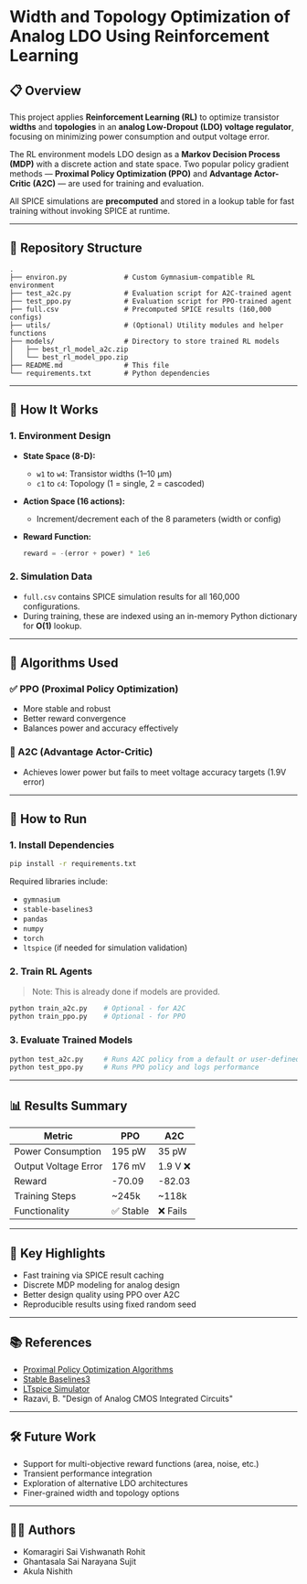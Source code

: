 # Width and Topology Optimization of Analog LDO Using Reinforcement Learning

## 📋 Overview

This project applies **Reinforcement Learning (RL)** to optimize transistor **widths** and **topologies** in an **analog Low-Dropout (LDO) voltage regulator**, focusing on minimizing power consumption and output voltage error.

The RL environment models LDO design as a **Markov Decision Process (MDP)** with a discrete action and state space. Two popular policy gradient methods — **Proximal Policy Optimization (PPO)** and **Advantage Actor-Critic (A2C)** — are used for training and evaluation.

All SPICE simulations are **precomputed** and stored in a lookup table for fast training without invoking SPICE at runtime.

---

## 📁 Repository Structure

```plaintext
.
├── environ.py              # Custom Gymnasium-compatible RL environment
├── test_a2c.py             # Evaluation script for A2C-trained agent
├── test_ppo.py             # Evaluation script for PPO-trained agent
├── full.csv                # Precomputed SPICE results (160,000 configs)
├── utils/                  # (Optional) Utility modules and helper functions
├── models/                 # Directory to store trained RL models
│   ├── best_rl_model_a2c.zip
│   └── best_rl_model_ppo.zip
├── README.md               # This file
└── requirements.txt        # Python dependencies
```

---

## 🚀 How It Works

### 1. Environment Design

- **State Space (8-D):**
  - `w1` to `w4`: Transistor widths (1–10 µm)
  - `c1` to `c4`: Topology (1 = single, 2 = cascoded)

- **Action Space (16 actions):**
  - Increment/decrement each of the 8 parameters (width or config)

- **Reward Function:**

  ```python
  reward = -(error + power) * 1e6
  ```

### 2. Simulation Data

- `full.csv` contains SPICE simulation results for all 160,000 configurations.
- During training, these are indexed using an in-memory Python dictionary for **O(1)** lookup.

---

## 🧠 Algorithms Used

### ✅ PPO (Proximal Policy Optimization)
- More stable and robust
- Better reward convergence
- Balances power and accuracy effectively

### 🚫 A2C (Advantage Actor-Critic)
- Achieves lower power but fails to meet voltage accuracy targets (1.9V error)

---

## 🔧 How to Run

### 1. Install Dependencies

```bash
pip install -r requirements.txt
```

Required libraries include:
- `gymnasium`
- `stable-baselines3`
- `pandas`
- `numpy`
- `torch`
- `ltspice` (if needed for simulation validation)

### 2. Train RL Agents

> Note: This is already done if models are provided.

```bash
python train_a2c.py    # Optional - for A2C
python train_ppo.py    # Optional - for PPO
```

### 3. Evaluate Trained Models

```bash
python test_a2c.py     # Runs A2C policy from a default or user-defined state
python test_ppo.py     # Runs PPO policy and logs performance
```

---

## 📊 Results Summary

| Metric                  | PPO         | A2C         |
|------------------------|-------------|-------------|
| Power Consumption       | 195 pW      | 35 pW       |
| Output Voltage Error    | 176 mV      | 1.9 V ❌     |
| Reward                  | -70.09      | -82.03      |
| Training Steps          | ~245k       | ~118k       |
| Functionality           | ✅ Stable   | ❌ Fails     |

---

## 📌 Key Highlights

- Fast training via SPICE result caching
- Discrete MDP modeling for analog design
- Better design quality using PPO over A2C
- Reproducible results using fixed random seed

---

## 📚 References

- [Proximal Policy Optimization Algorithms](https://arxiv.org/abs/1707.06347)
- [Stable Baselines3](https://github.com/DLR-RM/stable-baselines3)
- [LTspice Simulator](https://www.analog.com/en/design-center/design-tools-and-calculators/ltspice-simulator.html)
- Razavi, B. "Design of Analog CMOS Integrated Circuits"

---

## 🛠 Future Work

- Support for multi-objective reward functions (area, noise, etc.)
- Transient performance integration
- Exploration of alternative LDO architectures
- Finer-grained width and topology options

---

## 👨‍💻 Authors

- Komaragiri Sai Vishwanath Rohit  
- Ghantasala Sai Narayana Sujit  
- Akula Nishith  
